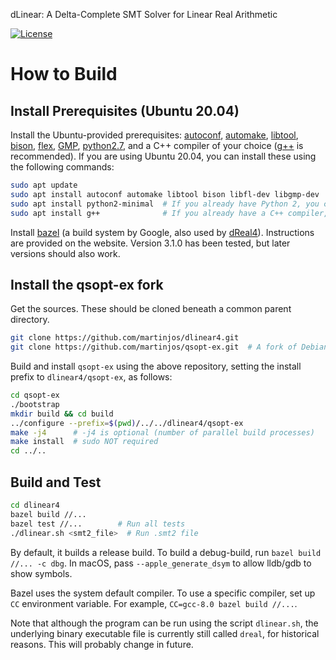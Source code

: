 dLinear: A Delta-Complete SMT Solver for Linear Real Arithmetic

[![License](https://img.shields.io/badge/License-Apache%202.0-blue.svg)](https://opensource.org/licenses/Apache-2.0)


How to Build
============

Install Prerequisites (Ubuntu 20.04)
------------------------------------

Install the Ubuntu-provided prerequisites: [autoconf](https://www.gnu.org/software/autoconf), [automake](https://www.gnu.org/software/automake), [libtool](https://www.gnu.org/software/libtool), [bison](https://www.gnu.org/software/bison), [flex](https://www.gnu.org/software/flex), [GMP](https://gmplib.org/), [python2.7](https://www.python.org/downloads/release/python-2714/), and a C++ compiler of your choice ([g++](https://www.gnu.org/software/gcc) is recommended).
If you are using Ubuntu 20.04, you can install these using the following commands:

```bash
sudo apt update
sudo apt install autoconf automake libtool bison libfl-dev libgmp-dev
sudo apt install python2-minimal  # If you already have Python 2, you can skip this
sudo apt install g++              # If you already have a C++ compiler, you can skip this
```

Install [bazel](https://bazel.build) (a build system by Google, also used by [dReal4](https://github.com/dreal/dreal4)).
Instructions are provided on the website.
Version 3.1.0 has been tested, but later versions should also work.


Install the qsopt-ex fork
-------------------------

Get the sources.
These should be cloned beneath a common parent directory.

```bash
git clone https://github.com/martinjos/dlinear4.git
git clone https://github.com/martinjos/qsopt-ex.git  # A fork of Debian/Ubuntu version 2.5.10.3-2
```

Build and install `qsopt-ex` using the above repository, setting the install prefix to `dlinear4/qsopt-ex`, as follows:

```bash
cd qsopt-ex
./bootstrap
mkdir build && cd build
../configure --prefix=$(pwd)/../../dlinear4/qsopt-ex
make -j4      # -j4 is optional (number of parallel build processes)
make install  # sudo NOT required
cd ../..
```


Build and Test
--------------

```bash
cd dlinear4
bazel build //...
bazel test //...        # Run all tests
./dlinear.sh <smt2_file>  # Run .smt2 file
```

By default, it builds a release build. To build a debug-build, run
`bazel build //... -c dbg`. In macOS, pass `--apple_generate_dsym` to
allow lldb/gdb to show symbols.

Bazel uses the system default compiler. To use a specific compiler,
set up `CC` environment variable. For example, `CC=gcc-8.0 bazel build
//...`.

Note that although the program can be run using the script `dlinear.sh`, the underlying binary executable file is currently still called `dreal`, for historical reasons.
This will probably change in future.

